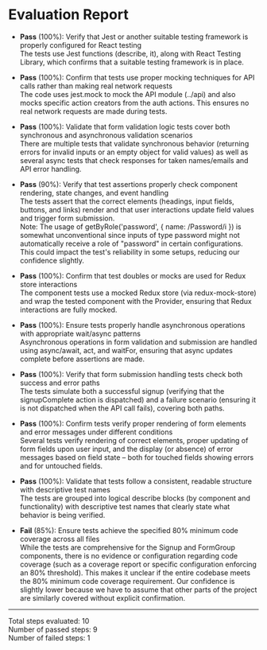 # Evaluation Report

- **Pass** (100%): Verify that Jest or another suitable testing framework is properly configured for React testing  
  The tests use Jest functions (describe, it), along with React Testing Library, which confirms that a suitable testing framework is in place.

- **Pass** (100%): Confirm that tests use proper mocking techniques for API calls rather than making real network requests  
  The code uses jest.mock to mock the API module (../api) and also mocks specific action creators from the auth actions. This ensures no real network requests are made during tests.

- **Pass** (100%): Validate that form validation logic tests cover both synchronous and asynchronous validation scenarios  
  There are multiple tests that validate synchronous behavior (returning errors for invalid inputs or an empty object for valid values) as well as several async tests that check responses for taken names/emails and API error handling.

- **Pass** (90%): Verify that test assertions properly check component rendering, state changes, and event handling  
  The tests assert that the correct elements (headings, input fields, buttons, and links) render and that user interactions update field values and trigger form submission.  
  Note: The usage of getByRole('password', { name: /Password/i }) is somewhat unconventional since inputs of type password might not automatically receive a role of "password" in certain configurations. This could impact the test's reliability in some setups, reducing our confidence slightly.

- **Pass** (100%): Confirm that test doubles or mocks are used for Redux store interactions  
  The component tests use a mocked Redux store (via redux-mock-store) and wrap the tested component with the Provider, ensuring that Redux interactions are fully mocked.

- **Pass** (100%): Ensure tests properly handle asynchronous operations with appropriate wait/async patterns  
  Asynchronous operations in form validation and submission are handled using async/await, act, and waitFor, ensuring that async updates complete before assertions are made.

- **Pass** (100%): Verify that form submission handling tests check both success and error paths  
  The tests simulate both a successful signup (verifying that the signupComplete action is dispatched) and a failure scenario (ensuring it is not dispatched when the API call fails), covering both paths.

- **Pass** (100%): Confirm tests verify proper rendering of form elements and error messages under different conditions  
  Several tests verify rendering of correct elements, proper updating of form fields upon user input, and the display (or absence) of error messages based on field state – both for touched fields showing errors and for untouched fields.

- **Pass** (100%): Validate that tests follow a consistent, readable structure with descriptive test names  
  The tests are grouped into logical describe blocks (by component and functionality) with descriptive test names that clearly state what behavior is being verified.

- **Fail** (85%): Ensure tests achieve the specified 80% minimum code coverage across all files  
  While the tests are comprehensive for the Signup and FormGroup components, there is no evidence or configuration regarding code coverage (such as a coverage report or specific configuration enforcing an 80% threshold). This makes it unclear if the entire codebase meets the 80% minimum code coverage requirement. Our confidence is slightly lower because we have to assume that other parts of the project are similarly covered without explicit confirmation.

---

Total steps evaluated: 10  
Number of passed steps: 9  
Number of failed steps: 1